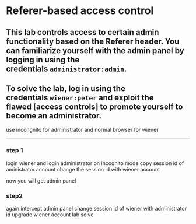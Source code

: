 # Referer-based access control

## This lab controls access to certain admin functionality based on the Referer header. You can familiarize yourself with the admin panel by logging in using the credentials `administrator:admin`.

## To solve the lab, log in using the credentials `wiener:peter` and exploit the flawed [access controls] to promote yourself to become an administrator.

use incongnito for administrator and normal browser for wiener

---

### step 1

login wiener
and login administrator on incognito mode
copy session id of aministrator account
change the session id with wiener account

now you will get admin panel

### step2

again intercept admin panel
change session id of wiener with administrator id
upgrade wiener account
lab solve
